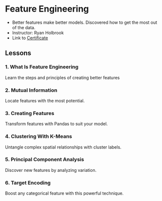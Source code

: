 # Feature Engineering
* Better features make better models. Discovered how to get the most out of the data.
* Instructor: Ryan Holbrook
* Link to [Certificate](https://www.kaggle.com/learn/certification/ayushrijain/feature-engineering)

## Lessons
### 1. What Is Feature Engineering
Learn the steps and principles of creating better features
### 2. Mutual Information
Locate features with the most potential.
### 3. Creating Features
Transform features with Pandas to suit your model.
### 4. Clustering With K-Means
Untangle complex spatial relationships with cluster labels.
### 5. Principal Component Analysis
Discover new features by analyzing variation.
### 6. Target Encoding
Boost any categorical feature with this powerful technique.